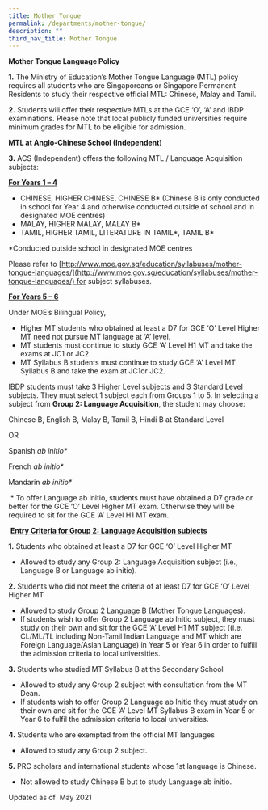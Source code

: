 ```yaml
---
title: Mother Tongue
permalink: /departments/mother-tongue/
description: ""
third_nav_title: Mother Tongue
---
```

**Mother Tongue Language Policy**

**1\.** The Ministry of Education’s Mother Tongue Language (MTL) policy requires all students who are Singaporeans or Singapore Permanent Residents to study their respective official MTL: Chinese, Malay and Tamil.

**2\.** Students will offer their respective MTLs at the GCE ‘O’, ‘A’ and IBDP examinations. Please note that local publicly funded universities require minimum grades for MTL to be eligible for admission.

**MTL at Anglo-Chinese School (Independent)**

**3\.** ACS (Independent) offers the following MTL / Language Acquisition subjects:

**<u>For Years 1 – 4</u>**

*   CHINESE, HIGHER CHINESE, CHINESE B\* (Chinese B is only conducted in school for Year 4 and otherwise conducted outside of school and in designated MOE centres)
*   MALAY, HIGHER MALAY, MALAY B\*
*   TAMIL, HIGHER TAMIL, LITERATURE IN TAMIL\*, TAMIL B\*

\*Conducted outside school in designated MOE centres

Please refer to [http://www.moe.gov.sg/education/syllabuses/mother-tongue-languages/](http://www.moe.gov.sg/education/syllabuses/mother-tongue-languages/) for subject syllabuses.

**<u>For Years 5 – 6</u>**

Under MOE’s Bilingual Policy,

*   Higher MT students who obtained at least a D7 for GCE ‘O’ Level Higher MT need not pursue MT language at ‘A’ level.
*   MT students must continue to study GCE ‘A’ Level H1 MT and take the exams at JC1 or JC2.
*   MT Syllabus B students must continue to study GCE ‘A’ Level MT Syllabus B and take the exam at JC1or JC2.

IBDP students must take 3 Higher Level subjects and 3 Standard Level subjects. They must select 1 subject each from Groups 1 to 5. In selecting a subject from **Group 2: Language Acquisition**, the student may choose:

Chinese B, English B, Malay B, Tamil B, Hindi B at Standard Level

OR

Spanish _ab initio\*_

French _ab initio\*_

Mandarin _ab initio\*_

 \* To offer Language ab initio, students must have obtained a D7 grade or better for the GCE ‘O’ Level Higher MT exam. Otherwise they will be required to sit for the GCE ‘A’ Level H1 MT exam.

 **<u>Entry Criteria for Group 2: Language Acquisition subjects</u>**

**1\.** Students who obtained at least a D7 for GCE ‘O’ Level Higher MT

*   Allowed to study any Group 2: Language Acquisition subject (i.e., Language B or Language ab initio).

**2\.** Students who did not meet the criteria of at least D7 for GCE ‘O’ Level Higher MT

*   Allowed to study Group 2 Language B (Mother Tongue Languages).
*   If students wish to offer Group 2 Language ab Initio subject, they must study on their own and sit for the GCE ‘A’ Level H1 MT subject ((i.e. CL/ML/TL including Non-Tamil Indian Language and MT which are Foreign Language/Asian Language) in Year 5 or Year 6 in order to fulfill the admission criteria to local universities.

**3\.** Students who studied MT Syllabus B at the Secondary School

*   Allowed to study any Group 2 subject with consultation from the MT Dean.
*   If students wish to offer Group 2 Language ab Initio they must study on their own and sit for the GCE ‘A’ Level MT Syllabus B exam in Year 5 or Year 6 to fulfil the admission criteria to local universities.

**4\.** Students who are exempted from the official MT languages

*   Allowed to study any Group 2 subject.

**5\.** PRC scholars and international students whose 1st language is Chinese.

*   Not allowed to study Chinese B but to study Language ab initio.

Updated as of  May 2021